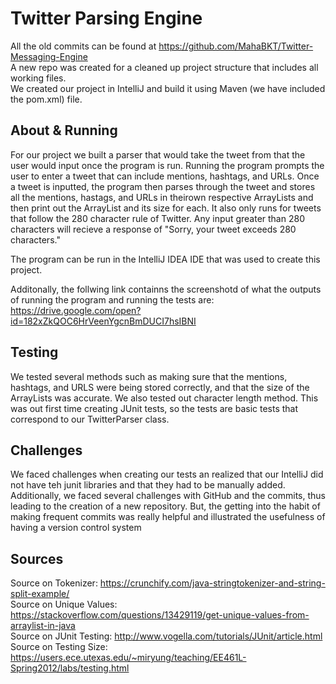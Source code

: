 # Twitter Parsing Engine

All the old commits can be found at https://github.com/MahaBKT/Twitter-Messaging-Engine   
A new repo was created for a cleaned up project structure that includes all working files.  
We created our project in IntelliJ and build it using Maven (we have included the pom.xml) file. 

## About & Running
For our project we built a parser that would take the tweet from that the user would input once the program is run. Running the program prompts the user to enter a tweet that can include mentions, hashtags, and URLs. Once a tweet is inputted, the program then parses through the tweet and stores all the mentions, hastags, and URLs in theirown respective ArrayLists and then print out the ArrayList and its size for each. It also only runs for tweets that follow the 280 character rule of Twitter. Any input greater than 280 characters will recieve a response of "Sorry, your tweet exceeds 280 characters."  

The program can be run in the IntelliJ IDEA IDE that was used to create this project.   
   
Additonally, the follwing link containns the screenshotd of what the outputs of running the program and running the tests are: https://drive.google.com/open?id=182xZkQOC6HrVeenYgcnBmDUCI7hsIBNI  

## Testing  
We tested several methods such as making sure that the mentions, hashtags, and URLS were being stored correctly, and that the size of the ArrayLists was accurate. We also tested out character length method. This was out first time creating JUnit tests, so the tests are basic tests that correspond to our TwitterParser class.  
  
## Challenges  
We faced challenges when creating our tests an realized that our IntelliJ did not have teh junit libraries and that they had to be manually added. Additionally, we faced several challenges with GitHub and the commits, thus leading to the creation of a new repository. But, the getting into the habit of making frequent commits was really helpful and illustrated the usefulness of having a version control system

## Sources  
Source on Tokenizer: https://crunchify.com/java-stringtokenizer-and-string-split-example/  
Source on Unique Values: https://stackoverflow.com/questions/13429119/get-unique-values-from-arraylist-in-java  
Source on JUnit Testing: http://www.vogella.com/tutorials/JUnit/article.html  
Source on Testing Size: https://users.ece.utexas.edu/~miryung/teaching/EE461L-Spring2012/labs/testing.html  

